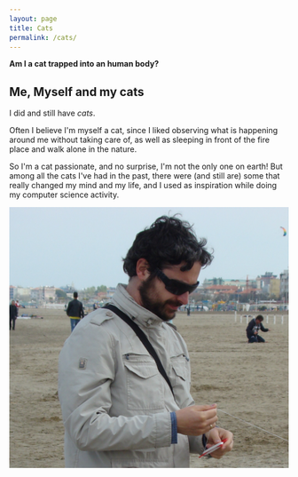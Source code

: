 ```yaml
---
layout: page
title: Cats
permalink: /cats/
---
```


**Am I a cat trapped into an human body?**

## Me, Myself and my cats
I did and still have *cats*.

Often I believe I'm myself a cat, since I liked observing what is happening around me without taking care of, as well as sleeping in front of the fire place and walk alone in the nature.

So I'm a cat passionate, and no surprise, I'm not the only one on earth!
But among all the cats I've had in the past, there were (and still are) some that really changed my mind and my life, and I used as inspiration while doing my computer science activity.


![fluca1978](/images/main/lucaMain.png)
